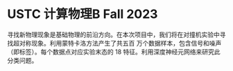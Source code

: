 # USTC 计算物理B Fall 2023
寻找新物理现象是基础物理的前沿方向。在本次项目中，我们将在对撞机实验中寻找超对称现象。利用蒙特卡洛方法产生了共五百
万个数据样本，包含信号和噪声（即标签）。每个数据点对应实验末态的 18 特征。利用深度神经元网络来研究此分类问题。

